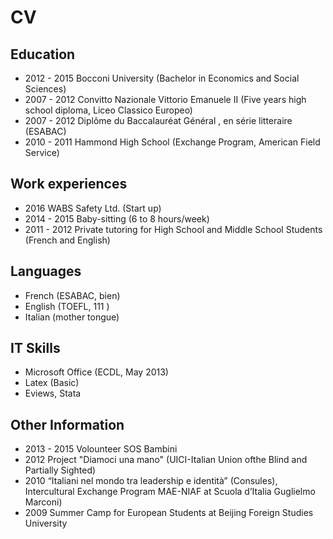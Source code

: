 CV
=======

Education
----------

* 2012 - 2015 Bocconi University (Bachelor in Economics and Social Sciences)
* 2007 - 2012 Convitto Nazionale Vittorio Emanuele II (Five years high school diploma, Liceo Classico Europeo)
* 2007 - 2012 Diplôme du Baccalauréat Général , en série litteraire (ESABAC)
* 2010 - 2011 Hammond High School (Exchange Program, American Field Service)

Work experiences
----------------

* 2016         WABS Safety Ltd. (Start up)
* 2014 - 2015  Baby-sitting (6 to 8 hours/week)
* 2011 - 2012  Private tutoring for High School and Middle School Students (French and English)

Languages
---------

* French (ESABAC, bien)
* English (TOEFL, 111 )
* Italian (mother tongue)

IT Skills
---------

* Microsoft Office (ECDL, May 2013)
* Latex (Basic)
* Eviews, Stata

Other Information
-----------------

* 2013 - 2015 Volounteer SOS Bambini
* 2012 Project "Diamoci una mano" (UICI-Italian Union ofthe Blind and Partially Sighted)
* 2010 “Italiani nel mondo tra leadership e identità” (Consules), Intercultural Exchange Program MAE-NIAF at Scuola d’Italia Guglielmo Marconi)
* 2009 Summer Camp for European Students at Beijing Foreign Studies University
